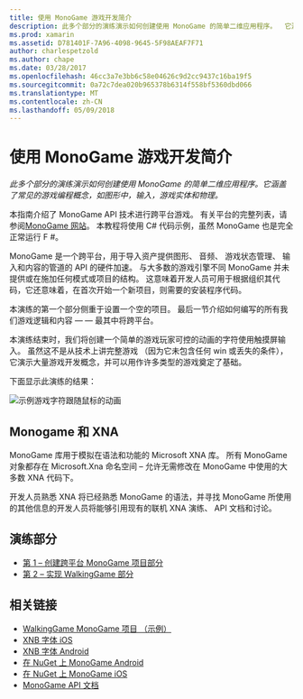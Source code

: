 ```yaml
---
title: 使用 MonoGame 游戏开发简介
description: 此多个部分的演练演示如何创建使用 MonoGame 的简单二维应用程序。  它涵盖了常见的游戏编程概念，如图形中，输入，游戏实体和物理。
ms.prod: xamarin
ms.assetid: D781401F-7A96-4098-9645-5F98AEAF7F71
author: charlespetzold
ms.author: chape
ms.date: 03/28/2017
ms.openlocfilehash: 46cc3a7e3bb6c58e04626c9d2cc9437c16ba19f5
ms.sourcegitcommit: 0a72c7dea020b965378b6314f558bf5360dbd066
ms.translationtype: MT
ms.contentlocale: zh-CN
ms.lasthandoff: 05/09/2018
---
```

# <a name="introduction-to-game-development-with-monogame"></a>使用 MonoGame 游戏开发简介

_此多个部分的演练演示如何创建使用 MonoGame 的简单二维应用程序。它涵盖了常见的游戏编程概念，如图形中，输入，游戏实体和物理。_

本指南介绍了 MonoGame API 技术进行跨平台游戏。 有关平台的完整列表，请参阅[MonoGame 网站](http://www.monogame.net/)。 本教程将使用 C# 代码示例，虽然 MonoGame 也是完全正常运行 F #。

MonoGame 是一个跨平台，用于导入资产提供图形、 音频、 游戏状态管理、 输入和内容的管道的 API 的硬件加速。 与大多数的游戏引擎不同 MonoGame 并未提供或在施加任何模式或项目的结构。  这意味着开发人员可用于根据组织其代码，它还意味着，在首次开始一个新项目，则需要的安装程序代码。

本演练的第一个部分侧重于设置一个空的项目。 最后一节介绍如何编写的所有我们游戏逻辑和内容 — — 最其中将跨平台。

本演练结束时，我们将创建一个简单的游戏玩家可控的动画的字符使用触摸屏输入。  虽然这不是从技术上讲完整游戏 （因为它未包含任何 win 或丢失的条件），它演示大量游戏开发概念，并可以用作许多类型的游戏奠定了基础。 

下面显示此演练的结果：

![示例游戏字符跟随鼠标的动画](images/image1.gif)

## <a name="monogame-and-xna"></a>Monogame 和 XNA

MonoGame 库用于模拟在语法和功能的 Microsoft XNA 库。  所有 MonoGame 对象都存在 Microsoft.Xna 命名空间 – 允许无需修改在 MonoGame 中使用的大多数 XNA 代码下。 

开发人员熟悉 XNA 将已经熟悉 MonoGame 的语法，并寻找 MonoGame 所使用的其他信息的开发人员将能够引用现有的联机 XNA 演练、 API 文档和讨论。


## <a name="walkthrough-parts"></a>演练部分

- [第 1 – 创建跨平台 MonoGame 项目部分](~/graphics-games/monogame/introduction/part1.md)
- [第 2 – 实现 WalkingGame 部分](~/graphics-games/monogame/introduction/part2.md)

## <a name="related-links"></a>相关链接

- [WalkingGame MonoGame 项目 （示例）](https://developer.xamarin.com/samples/mobile/WalkingGameMG/)
- [XNB 字体 iOS](https://github.com/mono/CocosSharp/tree/master/Samples/GameStarterKit/GameStarterKit/Content/fonts)
- [XNB 字体 Android](https://github.com/mono/CocosSharp/tree/master/Samples/GameStarterKit/GameStarterKit/Assets/Content/fonts)
- [在 NuGet 上 MonoGame Android](https://www.nuget.org/packages/MonoGame.Framework.Android/)
- [在 NuGet 上 MonoGame iOS](https://www.nuget.org/packages/MonoGame.Framework.iOS/)
- [MonoGame API 文档](http://www.monogame.net/documentation/?page=main)

